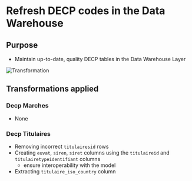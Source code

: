 # Refresh DECP codes in the Data Warehouse
## Purpose
- Maintain up-to-date, quality DECP tables in the Data Warehouse Layer

![Transformation](https://github.com/ogierpaul/UdacityDendCapstone/blob/master/dags/cpv/transformation/refresh_decp_dag.png)


## Transformations applied
### Decp Marches
- None

### Decp Titulaires
- Removing incorrect `titulairesid` rows
- Creating `euvat`, `siren`, `siret` columns using the `titulaireid` and `titulairetypeidentifiant` columns
    - ensure interoperability with the model
- Extracting `titulaire_iso_country` column